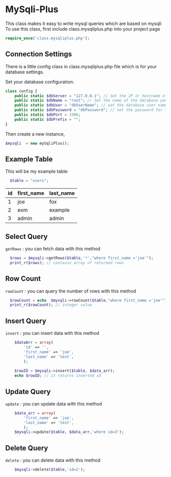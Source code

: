 MySqli-Plus
===========
This class makes it easy to write mysql queries which are based on mysqli
To use this class, first include class.mysqliplus.php into your project page
```php 
require_once('class.mysqliplus.php');
```

Connection Settings
----
There is a little config class in class.mysqliplus.php file which is for your database settings.

Set your database configuration:
```php 
class config {
    public static $dbServer = "127.0.0.1"; // Set the IP or hostname of the database server you wish to connect to
    public static $dbName = "root"; // Set the name of the database you wish to connect to
    public static $dbUser = "dbUserName"; // set the database user name you wish to use to connect to the database server
    public static $dbPassword = "dbPassword"; // set the password for the username above
    public static $dbPort = 3306;
    public static $dbPrefix = "";
} 
```

Then create a new instance,
```php 
$mysqli  = new mySqliPlus();  
```
Example Table
-------
This will be my example table:
```php 
  $table = "users";
```
  id | first_name | last_name  
  --- | --- | ---
   1  | joe         | fox 
   2  | exm         | example 
   3  | admin       | admin 
    

Select Query
-------
`getRows` : you can fetch data with this method 
```php  
  $rows = $mysqli->getRows($table,'*',"where first_name ='joe'");
  print_r($rows); // contains array of returned rows
```

Row Count
-------
`rowCount` : you can query the number of rows with this method
```php  
  $rowCount = echo  $mysqli->rowCount($table,"where first_name ='joe'");  
  print_r($rowCount); // integer value
```
 
Insert Query
-------
`insert` : you can insert data with this method 
```php  
    $dataArr = array(  
        'id' => '', 
        'first_name' => 'joe', 
        'last_name' => 'test',  
        );  
         
    $rowID = $mysqli->insert($table, $data_arr); 
    echo $rowID; // it returns inserted id  
```

Update Query
-------
`update` : you can update data with this method 
```php  
    $data_arr = array(
        'first_name' => 'joe', 
        'last_name' => 'test',  
        );  
    $mysqli->update($table, $data_arr,'where id=3');
```

Delete Query
-------
`delete` : you can delete data with this method 
```php  
    $mysqli->delete($table,'id=2');
```
 
 
